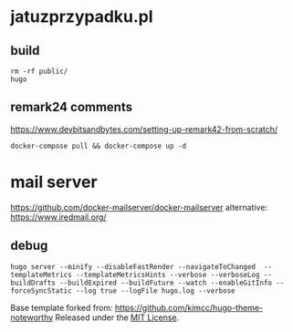 # jatuzprzypadku.pl
## build
```
rm -rf public/
hugo
```

## remark24 comments
https://www.devbitsandbytes.com/setting-up-remark42-from-scratch/
```
docker-compose pull && docker-compose up -d
```

# mail server
https://github.com/docker-mailserver/docker-mailserver
alternative:
https://www.iredmail.org/

## debug
```
hugo server --minify --disableFastRender --navigateToChanged  --templateMetrics --templateMetricsHints --verbose --verboseLog --buildDrafts --buildExpired --buildFuture --watch --enableGitInfo --forceSyncStatic --log true --logFile hugo.log --verbose
```
Base template forked from: https://github.com/kimcc/hugo-theme-noteworthy
Released under the [MIT License](https://github.com/kimcc/hugo-theme-noteworthy/blob/master/LICENSE.md).